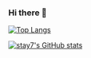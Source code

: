 ### Hi there 👋

<!--
**stay7/stay7** is a ✨ _special_ ✨ repository because its `README.md` (this file) appears on your GitHub profile.

Here are some ideas to get you started:

- 🔭 I’m currently working on ...
- 🌱 I’m currently learning ...
- 👯 I’m looking to collaborate on ...
- 🤔 I’m looking for help with ...
- 💬 Ask me about ...
- 📫 How to reach me: ...
- 😄 Pronouns: ...
- ⚡ Fun fact: ...
-->


[![Top Langs](https://github-readme-stats.vercel.app/api/top-langs/?username=stay7)](https://github.com/anuraghazra/github-readme-stats)


[![stay7's GitHub stats](https://github-readme-stats.vercel.app/api?username=stay7)](https://github.com/anuraghazra/github-readme-stats)

